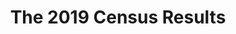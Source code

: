 ---
layout: results-intro
title: The 2019 Census Results
permalink: /philly/results
summary: Explore data to learn about pay trends for Philadelphia designers.
---